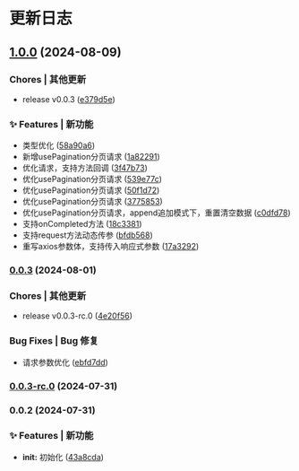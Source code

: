# 更新日志 


## [1.0.0](https://github.com/c-eqian/co-axios/compare/v0.0.3...v1.0.0) (2024-08-09)


###   Chores | 其他更新

* release v0.0.3 ([e379d5e](https://github.com/c-eqian/co-axios/commit/e379d5ec59d370d2b904a158364ada7870177404))


### ✨ Features | 新功能

* 类型优化 ([58a90a6](https://github.com/c-eqian/co-axios/commit/58a90a65b177ba42d1b9c9f775dd69d842b318b7))
* 新增usePagination分页请求 ([1a82291](https://github.com/c-eqian/co-axios/commit/1a822916d3edb6e7ceaa3937f986258c905647ea))
* 优化请求，支持方法回调 ([3f47b73](https://github.com/c-eqian/co-axios/commit/3f47b73729e2a76191a4fafcd1c615620e3036e4))
* 优化usePagination分页请求 ([539e77c](https://github.com/c-eqian/co-axios/commit/539e77c7de5ecc657408f0bfc664d2e2f6cd4b00))
* 优化usePagination分页请求 ([50f1d72](https://github.com/c-eqian/co-axios/commit/50f1d7204db8c21c7b992ded88085f85a5e347cf))
* 优化usePagination分页请求 ([3775853](https://github.com/c-eqian/co-axios/commit/3775853e7c97f9f6b5ac2ded68a974d67bc0ce0a))
* 优化usePagination分页请求，append追加模式下，重置清空数据 ([c0dfd78](https://github.com/c-eqian/co-axios/commit/c0dfd7848a55ad3d2086da76a01ace6385203240))
* 支持onCompleted方法 ([18c3381](https://github.com/c-eqian/co-axios/commit/18c3381a21c907c898a6e86df3e83845644ae2cc))
* 支持request方法动态传参 ([bfdb568](https://github.com/c-eqian/co-axios/commit/bfdb568febfdaa3412b61a7f15e11b0387c1ab4d))
* 重写axios参数体，支持传入响应式参数 ([17a3292](https://github.com/c-eqian/co-axios/commit/17a3292d6479576f0d98667321f1338bfe7d2660))

### [0.0.3](https://github.com/c-eqian/co-axios/compare/v0.0.3-rc.0...v0.0.3) (2024-08-01)


###   Chores | 其他更新

* release v0.0.3-rc.0 ([4e20f56](https://github.com/c-eqian/co-axios/commit/4e20f5633310d4f9f08f5155414b13ea6da1eb1c))


###   Bug Fixes | Bug 修复

* 请求参数优化 ([ebfd7dd](https://github.com/c-eqian/co-axios/commit/ebfd7dd02a476b6f6c3526ea0bfc903746904928))

### [0.0.3-rc.0](https://github.com/c-eqian/co-axios/compare/v0.0.2...v0.0.3-rc.0) (2024-07-31)

### 0.0.2 (2024-07-31)


### ✨ Features | 新功能

* **init:** 初始化 ([43a8cda](https://github.com/c-eqian/co-axios/commit/43a8cdaea78d305c6170f386c112b3c3879f6a8a))
